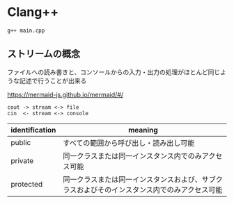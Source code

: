 # Clang++

```bash
g++ main.cpp
```

## ストリームの概念

ファイルへの読み書きと、コンソールからの入力・出力の処理がほとんど同じような記述で行うことが出来る

https://mermaid-js.github.io/mermaid/#/

```
cout -> stream <-> file
cin  <- stream <-> console
```

|identification|meaning|
|---|---|
|public|すべての範囲から呼び出し・読み出し可能|
|private|同一クラスまたは同一インスタンス内でのみアクセス可能|
|protected|同一クラスまたは同一インスタンスおよび、サブクラスおよびそのインスタンス内でのみアクセス可能|


